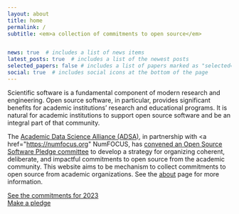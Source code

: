 ```yaml
---
layout: about
title: home
permalink: /
subtitle: <em>a collection of commitments to open source</em>


news: true  # includes a list of news items
latest_posts: true  # includes a list of the newest posts
selected_papers: false # includes a list of papers marked as "selected={true}"
social: true  # includes social icons at the bottom of the page
---
```


Scientific software is a fundamental component of modern research and engineering. Open source software, in particular, provides significant benefits for academic institutions’ research and educational programs. It is natural for academic institutions to support open source software and be an integral part of that community. 


The <a href="https://academicdatascience.org">Academic Data Science Alliance (ADSA)</a>, in partnership with <a href="https://numfocus.org" NumFOCUS</a>, has <a href="/blog/2023/announcement_1/">convened an Open Source Software Pledge committee</a> to develop a strategy for organizing coherent, deliberate, and impactful commitments to open source from the academic community. This website aims to be mechanism to collect commitments to open source from academic organizations.  See the [about](/blog/) page for more information.



<div class="container">
  <div class="row">
     <div class="col-6 ">
       <a class="btn btn-primary" href="/registry" role="button">See the commitments for 2023</a>
    </div>
     <div class="col-6 ">
       <a class="btn btn-primary" href="/pledge" role="button">Make a pledge</a>
    </div>
  </div>
</div>

